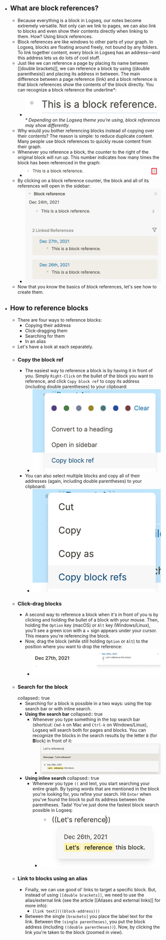 - ## What are block references?
	- Because everything is a block in Logseq, our notes become extremely versatile. Not only can we link to pages, we can also link to blocks and even show their contents directly when linking to them. How? Using block references.
	- Block references are like windows to other parts of your graph. In Logseq, blocks are floating around freely, not bound by any folders. To link together content, every block in Logseq has an address—and this address lets us do lots of cool stuff.
	- Just like we can reference a page by placing its name between [[double brackets]], we can reference a block by using ((double parenthesis)) and placing its address in between. The main difference between a page reference (link) and a block reference is that block references show the contents of the block directly. You can recognize a block reference the underline*:
		- ![referenced-block.png](../assets/referenced-block_1642512193246_0.png)
		  _* Depending on the Logseq theme you're using, block references may show differently._
	- Why would you bother referencing blocks instead of copying over their contents? The reason is simple: to reduce duplicate content. Many people use block references to quickly reuse content from their graph.
	- Whenever you reference a block, the counter to the right of the original block will run up. This number indicates how many times the block has been referenced in the graph:
		- ![block-reference-counter.png](../assets/block-reference-counter_1642512271281_0.png)
	- By clicking on a block reference counter, the block and all of its references will open in the sidebar:
		- ![block-reference-sidebar.png](../assets/block-reference-sidebar_1642512299822_0.png)
	- Now that you know the basics of block references, let's see how to create them.
- ## How to reference blocks
	- There are four ways to reference blocks:
		- Copying their address
		- Click-dragging them
		- Searching for them
		- In an alias
	- Let's have a look at each separately.
	- ### Copy the block ref
		- The easiest way to reference a block is by having it in front of you. Simply `Right-Click` on the bullet of the block you want to reference, and click `Copy block ref` to copy its address (including double parentheses) to your clipboard:
			- ![copy-block-ref.png](../assets/copy-block-ref_1642512411639_0.png)
		- You can also select multiple blocks and copy all of their addresses (again, including double parentheses) to your clipboard:
			- ![copy-block-refs.png](../assets/copy-block-refs_1642512432708_0.png)
	- ### Click-drag blocks
		- A second way to reference a block when it's in front of you is by clicking and holding the bullet of a block with your mouse. Then, holding the `Option` key (macOS) or `Alt` key (Windows/Linux), you'll see a green icon with a + sign appears under your cursor. This means you're referencing the block.
		- Now, drag the block (while still holding `Option` or `Alt`) to the position where you want to drop the reference:
			- ![drag-block-ref.gif](../assets/drag-block-ref_1642512518077_0.gif)
	- ### Search for the block
	  collapsed:: true
		- Searching for a block is possible in a two ways: using the top search bar or with inline search.
		- **Using the search bar**
		  collapsed:: true
			- Whenever you type something in the top search bar (shortcut: `Cmd-k` on Mac and `Ctrl-k` on Windows/Linux), Logseq will search both for pages and blocks. You can recognize the blocks in the search results by the letter `B` (for **B**lock) in front of it:
				- ![search-result-block.png](../assets/search-result-block_1642512704980_0.png)
		- **Using inline search**
		  collapsed:: true
			- Whenever you type `((` and text, you start searching your entire graph. By typing words that are mentioned in the block you're looking for, you refine your search. Hit `Enter` when you've found the block to pull its address between the parentheses. Tada! You've just done the fastest block search possible in Logseq:
				- ![block-ref-inline-search.png](../assets/block-ref-inline-search_1642512632441_0.png)
	- ### Link to blocks using an alias
		- Finally, we can use good ol' links to target a specific block. But, instead of using `[[double brackets]]`, we need to use the alias/external link (see the article [[Aliases and external links]] for more info):
			- `[link text](((block-address)))`
		- Between the single `[brackets]` you place the label text for the link. Between the `(single parentheses)`, you put the block address (including `((double parentheses))`). Now, by clicking the link you're taken to the block (zoomed in view).
